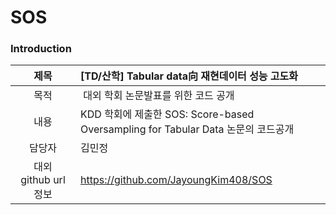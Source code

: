 # SOS

### Introduction
| 제목 | [TD/산학] Tabular data向 재현데이터 성능 고도화 |
|:---:|:---|
| 목적 | 대외 학회 논문발표를 위한 코드 공개 |
| 내용 | KDD 학회에 제출한 SOS: Score-based Oversampling for Tabular Data 논문의 코드공개 |
| 담당자 | 김민정 |
| 대외 github url 정보 | https://github.com/JayoungKim408/SOS |
